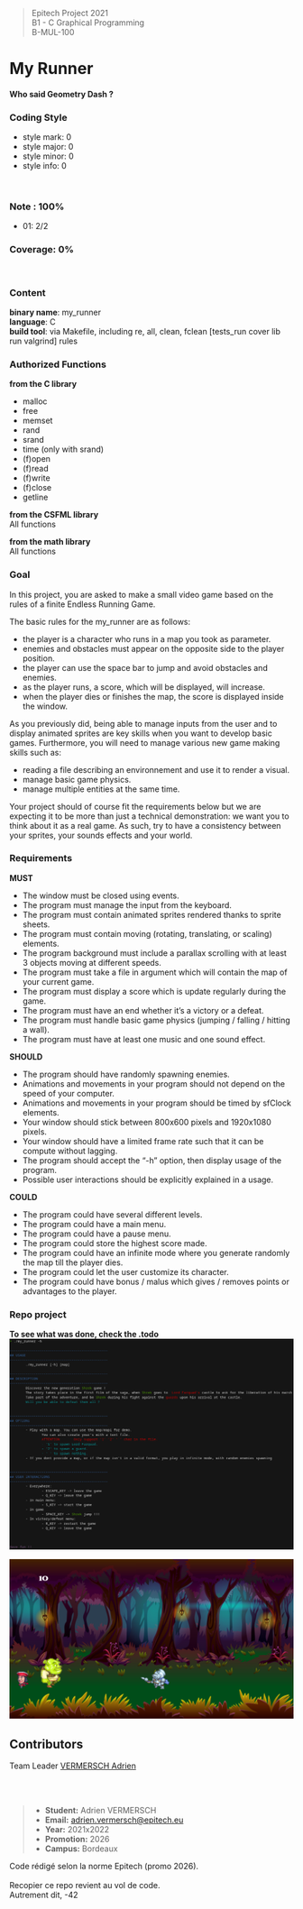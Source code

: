 > Epitech Project 2021 <br>
> B1 - C Graphical Programming<br>
> B-MUL-100

# My Runner
#### Who said Geometry Dash ?

### Coding Style
- style mark: 0<br>
- style major: 0
- style minor: 0
- style info: 0
<br>

### Note : 100%
- 01: 2/2

### Coverage: 0%
<br>

### Content
**binary name**: my_runner<br>
**language**: C<br>
**build tool**: via Makefile, including re, all, clean, fclean [tests_run cover lib run valgrind] rules
<br>

### Authorized Functions
**from the C library**
* malloc
* free
* memset
* rand
* srand
* time (only with srand)
* (f)open
* (f)read
* (f)write
* (f)close
* getline

**from the CSFML library**<br>
All functions

**from the math library**<br>
All functions

### Goal
In this project, you are asked to make a small video game based on the rules of a finite Endless Running
Game.

The basic rules for the my_runner are as follows:
* the player is a character who runs in a map you took as parameter.
* enemies and obstacles must appear on the opposite side to the player position.
* the player can use the space bar to jump and avoid obstacles and enemies.
* as the player runs, a score, which will be displayed, will increase.
* when the player dies or finishes the map, the score is displayed inside the window.

As you previously did, being able to manage inputs from the user and to display animated sprites are key
skills when you want to develop basic games. Furthermore, you will need to manage various new game
making skills such as:
* reading a file describing an environnement and use it to render a visual.
* manage basic game physics.
* manage multiple entities at the same time.

Your project should of course fit the requirements below but we are expecting it to be more than just a
technical demonstration: we want you to think about it as a real game. As such, try to have a consistency
between your sprites, your sounds effects and your world.

### Requirements
**MUST**
* The window must be closed using events.
* The program must manage the input from the keyboard.
* The program must contain animated sprites rendered thanks to sprite sheets.
* The program must contain moving (rotating, translating, or scaling) elements.
* The program background must include a parallax scrolling with at least 3 objects moving at different
speeds.
* The program must take a file in argument which will contain the map of your current game.
* The program must display a score which is update regularly during the game.
* The program must have an end whether it’s a victory or a defeat.
* The program must handle basic game physics (jumping / falling / hitting a wall).
* The program must have at least one music and one sound effect.

**SHOULD**
* The program should have randomly spawning enemies.
* Animations and movements in your program should not depend on the speed of your computer.
* Animations and movements in your program should be timed by sfClock elements.
* Your window should stick between 800x600 pixels and 1920x1080 pixels.
* Your window should have a limited frame rate such that it can be compute without lagging.
* The program should accept the “-h” option, then display usage of the program.
* Possible user interactions should be explicitly explained in a usage.

**COULD**
* The program could have several different levels.
* The program could have a main menu.
* The program could have a pause menu.
* The program could store the highest score made.
* The program could have an infinite mode where you generate randomly the map till the player dies.
* The program could let the user customize its character.
* The program could have bonus / malus which gives / removes points or advantages to the player.

### Repo project
**To see what was done, check the .todo**
![Help](/assets/img/help_cmd.png)

![in game example](/assets/img/in_game.png)

## Contributors
Team Leader [VERMERSCH Adrien](https://github.com/Adri11334)

<br><br>

>- **Student:** Adrien VERMERSCH
>-  **Email:** adrien.vermersch@epitech.eu
>- **Year:** 2021x2022
>- **Promotion:** 2026
>- **Campus:** Bordeaux

Code rédigé selon la norme Epitech (promo 2026).<br><br>
Recopier ce repo revient au vol de code.<br>
Autrement dit, -42<br><br>

